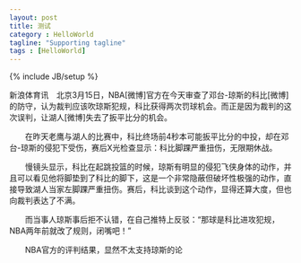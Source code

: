 ```yaml
---
layout: post
title: 测试
category : HelloWorld
tagline: "Supporting tagline"
tags : [HelloWorld]
---
```

{% include JB/setup %}

新浪体育讯　北京3月15日，NBA[微博]官方在今天审查了邓台-琼斯的科比[微博]的防守，认为裁判应该吹琼斯犯规，科比获得两次罚球机会。而正是因为裁判的这次误判，让湖人[微博]失去了扳平比分的机会。

　　在昨天老鹰与湖人的比赛中，科比终场前4秒本可能扳平比分的中投，却在邓台-琼斯的侵犯下受伤，赛后X光检查显示：科比脚踝严重扭伤，无限期休战。

　　慢镜头显示，科比在起跳投篮的时候，琼斯有明显的侵犯飞侠身体的动作，并且可以看见他将脚垫到了科比的脚下，这是一个非常隐蔽但破坏性极强的动作，直接导致湖人当家左脚踝严重扭伤。赛后，科比谈到这个动作，显得还算大度，但也向裁判表达了不满。

　　而当事人琼斯事后拒不认错，在自己推特上反驳：“那球是科比进攻犯规，NBA两年前就改了规则，闭嘴吧！”

　　NBA官方的评判结果，显然不太支持琼斯的论

